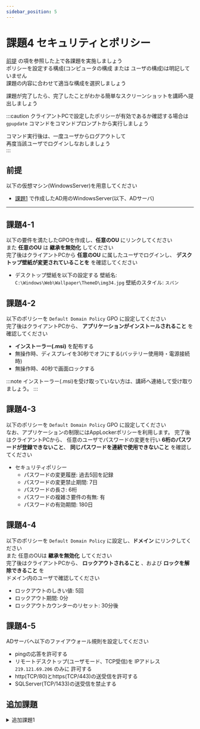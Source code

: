```yaml
---
sidebar_position: 5
---
```


# 課題4 セキュリティとポリシー

[前提](#前提) の項を参照した上で各課題を実施しましょう  
ポリシーを設定する構成(コンピュータの構成 または ユーザの構成)は明記していません  
課題の内容に合わせて適当な構成を選択しましょう  

課題が完了したら、完了したことがわかる簡単なスクリーンショットを講師へ提出しましょう  

:::caution
クライアントPCで設定したポリシーが有効であるか確認する場合は  
`gpupdate` コマンドをコマンドプロンプトから実行しましょう  

コマンド実行後は、一度ユーザからログアウトして  
再度当該ユーザでログインしなおしましょう  
:::

## 前提
以下の仮想マシン(WindowsServer)を用意してください  

- [課題1](../page1) で作成したAD用のWindowsServer(以下、ADサーバ)

-----

## 課題4-1
以下の要件を満たしたGPOを作成し、**任意のOU** にリンクしてください  
また **任意のOU** は **継承を無効化** してください  
完了後はクライアントPCから **任意のOU** に属したユーザでログインし、 **デスクトップ壁紙が変更されていることを** を確認してください  

- デスクトップ壁紙を以下の設定する
壁紙名: `C:\Windows\Web\Wallpaper\ThemeD\img34.jpg`
壁紙のスタイル: `スパン`


## 課題4-2
以下のポリシーを `Default Domain Policy` GPO に設定してください  
完了後はクライアントPCから、 **アプリケーションがインストールされること** を確認してください  

- **インストーラー(.msi)** を配布する
- 無操作時、ディスプレイを30秒でオフにする(バッテリー使用時・電源接続時)
- 無操作時、40秒で画面ロックする

:::note
インストーラー(.msi)を受け取っていない方は、講師へ連絡して受け取りましょう。
:::

## 課題4-3
以下のポリシーを `Default Domain Policy` GPO に設定してください  
なお、アプリケーションの制限にはAppLockerポリシーを利用します。
完了後はクライアントPCから、 任意のユーザでパスワードの変更を行い **6桁のパスワードが登録できないこと**、 **同じパスワードを連続で使用できないこと** を確認してください  

- セキュリティポリシー
    - パスワードの変更履歴: 過去5回を記録
    - パスワードの変更禁止期間: 7日
    - パスワードの長さ: 6桁
    - パスワードの複雑さ要件の有無: 有
    - パスワードの有効期間: 180日

## 課題4-4
以下のポリシーを `Default Domain Policy` に設定し、**ドメイン** にリンクしてください  
また 任意のOUは **継承を無効化** してください  
完了後はクライアントPCから、 **ロックアウトされること** 、および **ロックを解除できること** を  
ドメイン内のユーザで確認してください  

- ロックアウトのしきい値: 5回
- ロックアウト期間: 0分
- ロックアウトカウンターのリセット: 30分後

## 課題4-5
ADサーバへ以下のファイアウォール規則を設定してください  

- pingの応答を許可する
- リモートデスクトップ(ユーザモード、TCP受信)を IPアドレス `219.121.69.206` のみに 許可する
- http(TCP/80)とhttps(TCP/443)の送受信を許可する
- SQLServer(TCP/1433)の送受信を禁止する


## 追加課題
<details>
    <summary>追加課題1</summary>
    <div>

## 追加課題4-1
以下の要件を満たしたGPOを作成し、**任意のOU** にリンクしてください  
また 任意のOUは **継承を無効化** してください  
完了後はクライアントPCから、 **いずれかのポリシーが有効であること** を確認してください

- *リムーバブルデバイス* の ***インストールを禁止*** する
- デスクトップへ、ADサーバへのショートカットを作成

</div>
</details>